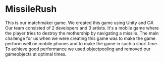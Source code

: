 # MissileRush
This is our matchmaker game. We created this game using Unity and C#.
Our team consisted of 2 developers and 3 artists.
It's a mobile game where the player tries to destroy the mothership by navigating a missile.
The main challenge for us when we were creating this game was to make the game perform well on mobile phones and to make the game in such a short time.
To achieve good performance we used objectpooling and removed our gameobjects at optimal times.
